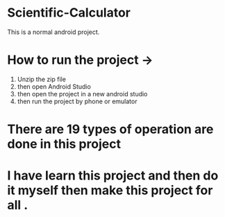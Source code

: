 # Scientific-Calculator
This is a normal android project.

#  How to run the project ->
  1) Unzip the  zip file 
  2) then open Android Studio 
  3) then open the project in a new android studio 
  4) then run the project by phone or emulator 




#  There are 19 types of operation are done in this project 

# I have learn this project and then do it myself then make this project for all .
